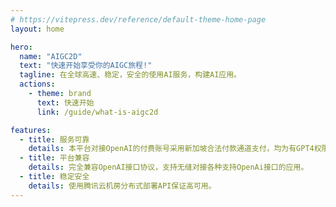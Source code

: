 ```yaml
---
# https://vitepress.dev/reference/default-theme-home-page
layout: home

hero:
  name: "AIGC2D"
  text: "快速开始享受你的AIGC旅程!"
  tagline: 在全球高速、稳定，安全的使用AI服务，构建AI应用。
  actions:
    - theme: brand
      text: 快速开始
      link: /guide/what-is-aigc2d

features:
  - title: 服务可靠
    details: 本平台对接OpenAI的付费账号采用新加坡合法付款通道支付，均为有GPT4权限，消费额度不封顶的账号，保证不风控，稳定可用。
  - title: 平台兼容
    details: 完全兼容OpenAI接口协议，支持无缝对接各种支持OpenAi接口的应用。
  - title: 稳定安全
    details: 使用腾讯云机房分布式部署API保证高可用。
---
```


